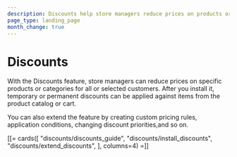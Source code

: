 ```yaml
---
description: Discounts help store managers reduce prices on products or product categories.
page_type: landing_page
month_change: true
---
```


# Discounts

With the Discounts feature, store managers can reduce prices on specific products or categories for all or selected customers.
After you install it, temporary or permanent discounts can be applied against items from the product catalog or cart.

You can also extend the feature by creating custom pricing rules, application conditions, changing discount priorities,and so on.

[[= cards([
"discounts/discounts_guide",
"discounts/install_discounts",
"discounts/extend_discounts",
], columns=4) =]]
